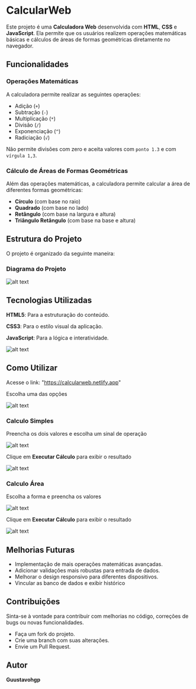 # CalcularWeb

Este projeto é uma **Calculadora Web** desenvolvida com **HTML**, **CSS** e **JavaScript**. Ela permite que os usuários realizem operações matemáticas básicas e cálculos de áreas de formas geométricas diretamente no navegador.

## Funcionalidades

### Operações Matemáticas
A calculadora permite realizar as seguintes operações:
- Adição (`+`)
- Subtração (`-`)
- Multiplicação (`*`)
- Divisão (`/`)
- Exponenciação (`^`)
- Radiciação (`√`)

Não permite divisões com zero e aceita valores com `ponto 1.3` e com `vírgula 1,3`.

### Cálculo de Áreas de Formas Geométricas
Além das operações matemáticas, a calculadora permite calcular a área de diferentes formas geométricas:
- **Círculo** (com base no raio)
- **Quadrado** (com base no lado)
- **Retângulo** (com base na largura e altura)
- **Triângulo Retângulo** (com base na base e altura)

## Estrutura do Projeto

O projeto é organizado da seguinte maneira:
### Diagrama do Projeto

![alt text](image-6.png)

## Tecnologias Utilizadas
**HTML5**: Para a estruturação do conteúdo.

**CSS3**: Para o estilo visual da aplicação.

**JavaScript**: Para a lógica e interatividade.

![alt text](image-5.png)

## Como Utilizar

Acesse o link: "https://calcularweb.netlify.app"

Escolha uma das opções

![alt text](image.png)



### Calculo Simples
Preencha os dois valores e escolha um sinal de operação

![alt text](image-1.png)

Clique em **Executar Cálculo** para exibir o resultado

![alt text](image-2.png)

### Calculo Área

Escolha a forma e preencha os valores

![alt text](image-3.png)

Clique em **Executar Cálculo** para exibir o resultado

![alt text](image-4.png)

## Melhorias Futuras

* Implementação de mais operações matemáticas avançadas.
* Adicionar validações mais robustas para entrada de dados.
* Melhorar o design responsivo para diferentes dispositivos.
* Vincular as banco de dados e exibir histórico

## Contribuições
Sinta-se à vontade para contribuir com melhorias no código, correções de bugs ou novas funcionalidades.
* Faça um fork do projeto.
* Crie uma branch com suas alterações.
* Envie um Pull Request.

## Autor
**Guustavohgp**
